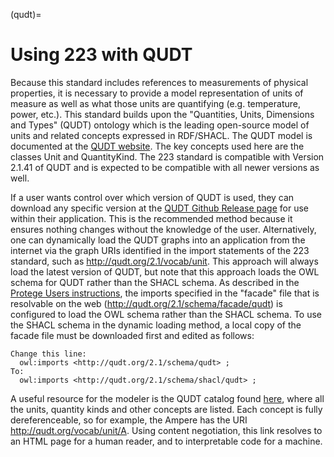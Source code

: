 (qudt)=
# Using 223 with QUDT

Because this standard includes references to measurements of physical properties, it is necessary to provide a model representation of units of measure as well as what those units are quantifying (e.g. temperature, power, etc.). This standard builds upon the "Quantities, Units, Dimensions and Types" (QUDT) ontology which is the leading open-source model of units and related concepts expressed in RDF/SHACL. The QUDT model is documented at the [QUDT website](https://qudt.org). The key concepts used here are the classes Unit and QuantityKind. The 223 standard is compatible with Version 2.1.41 of QUDT and is expected to be compatible with 
all newer versions as well. 

If a user wants control over which version of QUDT is used, they can download any specific version at the
[QUDT Github Release page](https://github.com/qudt/qudt-public-repo/releases) for use within their 
application. This is the recommended method because it ensures nothing changes without the knowledge of the 
user. Alternatively, one can dynamically load the QUDT graphs into an application from the internet via the 
graph URIs identified in the import statements of the 223 standard, such as http://qudt.org/2.1/vocab/unit. 
This approach will always load the latest version of QUDT, but note that this approach loads the OWL schema 
for QUDT rather than the SHACL schema. As described in the 
[Protege Users instructions](https://github.com/qudt/qudt-public-repo#protege-users), the imports
specified in the "facade" file that is resolvable on the web (http://qudt.org/2.1/schema/facade/qudt) is  configured to load the OWL schema rather than the SHACL schema. To use the SHACL schema in the dynamic loading method, a local copy of the facade file must be downloaded first and edited as follows:
```
Change this line:
  owl:imports <http://qudt.org/2.1/schema/qudt> ;  
To:
  owl:imports <http://qudt.org/2.1/schema/shacl/qudt> ;
```

A useful resource for the modeler is the QUDT catalog found [here](https://www.qudt.org/2.1/catalog/qudt-catalog.html), where all the units, quantity kinds and other concepts are listed. Each concept is fully dereferenceable, so for example, the Ampere has the URI http://qudt.org/vocab/unit/A. Using content negotiation, this link resolves to an HTML page for a human reader, and to interpretable code for a machine.